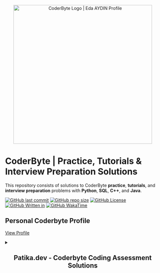 <p align="center">
    <a href="https://leetcode.com/edaaydinea/">
        <img alt="CoderByte Logo | Eda AYDIN Profile" src="https://coderbytestaticimages.s3.amazonaws.com/consumer-v2/nav/coderbyte_logo_digital_multi_light.png", width = 450 >
    </a>
</p>

# CoderByte | Practice, Tutorials & Interview Preparation Solutions

This repository consists of solutions to CoderByte **practice**, **tutorials**, and **interview preparation** problems with **Python**, **SQL**, **C++**, and **Java**.

[![GitHub last commit](https://img.shields.io/github/last-commit/edaaydinea/Coderbyte)](https://github.com/edaaydinea/Coderbyte/commits/master)
[![GitHub repo size](https://img.shields.io/github/repo-size/edaaydinea/Coderbyte)](https://github.com/edaaydinea/Coderbyte/archive/master.zip)
[![GitHub License](https://img.shields.io:/github/license/edaaydinea/Coderbyte)](https://img.shields.io:/github/license/edaaydinea/Coderbyte)
[![GitHub Written in](https://img.shields.io/badge/Written%20in%20-Python%2C%20Java%2C%20C%2B%2B%2C%20SQL-blue)](https://img.shields.io/badge/Written%20in%20-Python%2C%20Java%2C%20C%2B%2B%2C%20MYSQL-blue)
[![GitHub WakaTime](https://wakatime.com/badge/github/edaaydinea/Coderbyte.svg)](https://wakatime.com/badge/github/edaaydinea/Coderbyte.svg)

## Personal Coderbyte Profile

[View Profile](https://coderbyte.com/profile/edaaydinea)

<details><summary><h2 align = "center">Patika.dev - Coderbyte Coding Assessment Solutions</h2></summary>
    <table style="width: 100%; border-collapse: collapse; margin-left: auto; margin-right: auto;" class="mt-4">
        <thead>
          <tr>
            <th>WEEK</th>
            <th>CHALLENGE LEVEL</th>
            <th>LANGUAGE</th>
            <th>PROBLEM SOLUTION</th>
            <th>THE SCORE I GET </th>
          </tr>
        </thead>
        <tbody>
<!-- Week 1-->
            <tr>
                <td rowspan="3">Week 1</td>
                <td>Easy</td>
                <td>Python</td>
                <td><a href="https://github.com/edaaydinea/Coderbyte/blob/main/Patika.dev%20Coderbyte%20Assessments%20(Weekly)/Week%201/PrimeTime.py" target="_blank" rel="noopener noreferrer">Prime Time</a></td>
                <td>10</td>
            </tr>
            <tr>
                <td>Medium</td>
                <td>Python</td>
                <td><a href="https://github.com/edaaydinea/Coderbyte/blob/main/Patika.dev%20Coderbyte%20Assessments%20(Weekly)/Week%201/ConsonantCount.py" target="_blank" rel="noopener noreferrer">Consonant Count</a></td>
                <td>10</td>
            </tr>
            <tr>
                <td>Hard</td>
                <td>Python</td>
                <td><a href="https://github.com/edaaydinea/Coderbyte/blob/main/Patika.dev%20Coderbyte%20Assessments%20(Weekly)/Week%201/SudokuQuadrantChecker.py" target="_blank" rel="noopener noreferrer">Sudoku Quadrant Checker</a></td>
                <td>15</td>
            </tr>
<!-- Week 2-->
            <tr>
                <td rowspan="6">Week 2</td>
                <td rowspan="2">Easy</td>
                <td>Python</td>
                <td><a href="https://github.com/edaaydinea/Coderbyte/blob/main/Patika.dev%20Coderbyte%20Assessments%20(Weekly)/Week%202/Python/CheckNums.py" target="_blank" rel="noopener noreferrer">Check Nums</a></td>
                <td>10</td>
            </tr>
            <tr>
                <td>Java</td>
                <td><a href="https://github.com/edaaydinea/Coderbyte/blob/main/Patika.dev%20Coderbyte%20Assessments%20(Weekly)/Week%202/Java/CheckNums.java" target="_blank" rel="noopener noreferrer">Check Nums</a></td>
                <td>10</td>
            </tr>
            <tr>
                <td rowspan="2">Medium</td>
                <td>Python</td>
                <td><a href="https://github.com/edaaydinea/Coderbyte/blob/main/Patika.dev%20Coderbyte%20Assessments%20(Weekly)/Week%202/Python/PalindromeTwo.py" target="_blank" rel="noopener noreferrer">Palindrome Two</a></td>
                <td>10</td>
            </tr>
            <tr>
                <td>Java</td>
                <td><a href="https://github.com/edaaydinea/Coderbyte/blob/main/Patika.dev%20Coderbyte%20Assessments%20(Weekly)/Week%202/Java/PalindromeTwo.java" target="_blank" rel="noopener noreferrer">Palindrome Two</a></td>
                <td>10</td>
            </tr>
            <tr>
                <td rowspan="2">Hard</td>
                <td>Python</td>
                <td><a href="https://github.com/edaaydinea/Coderbyte/blob/main/Patika.dev%20Coderbyte%20Assessments%20(Weekly)/Week%202/Python/StepWalking.py" target="_blank" rel="noopener noreferrer">Step Walking</a></td>
                <td>15</td>
            </tr>
            <tr>
                <td>Java</td>
                <td><a href="https://github.com/edaaydinea/Coderbyte/blob/main/Patika.dev%20Coderbyte%20Assessments%20(Weekly)/Week%202/Java/StepWalking.java" target="_blank" rel="noopener noreferrer">Step Walking</a></td>
                <td>15</td>
            </tr>
<!-- Week 3-->
            <tr>
                <td rowspan="6">Week 3</td>
                <td rowspan="2">Easy</td>
                <td>Python</td>
                <td><a href="https://github.com/edaaydinea/Coderbyte/blob/main/Patika.dev%20Coderbyte%20Assessments%20(Weekly)/Week%203/Python/SwapCase.py" target="_blank" rel="noopener noreferrer">Swap Case</a></td>
                <td>10</td>
            </tr>
            <tr>
                <td>Java</td>
                <td><a href="https://github.com/edaaydinea/Coderbyte/blob/main/Patika.dev%20Coderbyte%20Assessments%20(Weekly)/Week%203/Java/SwapCase.java" target="_blank" rel="noopener noreferrer">Swap Case</a></td>
                <td>10</td>
            </tr>
            <tr>
                <td rowspan="2">Medium</td>
                <td>Python</td>
                <td><a href="https://github.com/edaaydinea/Coderbyte/blob/main/Patika.dev%20Coderbyte%20Assessments%20(Weekly)/Week%203/Python/SwitchSort.py" target="_blank" rel="noopener noreferrer">Switch Sort</a></td>
                <td>10</td>
            </tr>
            <tr>
                <td>Java</td>
                <td><a href="https://github.com/edaaydinea/Coderbyte/blob/main/Patika.dev%20Coderbyte%20Assessments%20(Weekly)/Week%203/Java/SwitchSort.java" target="_blank" rel="noopener noreferrer">Switch Sort</a></td>
                <td>10</td>
            </tr>
            <tr>
                <td rowspan="2">Hard</td>
                <td>Python</td>
                <td><a href="https://github.com/edaaydinea/Coderbyte/blob/main/Patika.dev%20Coderbyte%20Assessments%20(Weekly)/Week%203/Python/LetterCount.py" target="_blank" rel="noopener noreferrer">Letter Count</a></td>
                <td>15</td>
            </tr>
            <tr>
                <td>Java</td>
                <td><a href="https://github.com/edaaydinea/Coderbyte/blob/main/Patika.dev%20Coderbyte%20Assessments%20(Weekly)/Week%203/Java/StepWalking.java" target="_blank" rel="noopener noreferrer">Letter Count</a></td>
                <td>15</td>
            </tr>
<!-- Week 4-->
            <tr>
                <td rowspan="6">Week 4</td>
                <td rowspan="2">Easy</td>
                <td>Python</td>
                <td><a href="https://github.com/edaaydinea/Coderbyte/blob/main/Patika.dev%20Coderbyte%20Assessments%20(Weekly)/Week%204/Python/Two%20Sum.py" target="_blank" rel="noopener noreferrer">Two Sum</a></td>
                <td>10</td>
            </tr>
            <tr>
                <td>Java</td>
                <td><a href="https://github.com/edaaydinea/Coderbyte/blob/main/Patika.dev%20Coderbyte%20Assessments%20(Weekly)/Week%204/Java/TwoSum.java" target="_blank" rel="noopener noreferrer">Two Sum</a></td>
                <td>10</td>
            </tr>
            <tr>
                <td rowspan="2">Medium</td>
                <td>Python</td>
                <td><a href="https://github.com/edaaydinea/Coderbyte/blob/main/Patika.dev%20Coderbyte%20Assessments%20(Weekly)/Week%204/Python/Three%20Five%20Multiples.py" target="_blank" rel="noopener noreferrer">Three Five Multiples</a></td>
                <td>10</td>
            </tr>
            <tr>
                <td>Java</td>
                <td><a href="https://github.com/edaaydinea/Coderbyte/blob/main/Patika.dev%20Coderbyte%20Assessments%20(Weekly)/Week%204/Java/ThreeFiveMultiples.java" target="_blank" rel="noopener noreferrer">Three Five Multiples</a></td>
                <td>10</td>
            </tr>
            <tr>
                <td rowspan="2">Hard</td>
                <td>Python</td>
                <td><a href="https://github.com/edaaydinea/Coderbyte/blob/main/Patika.dev%20Coderbyte%20Assessments%20(Weekly)/Week%204/Python/Parallel%20Sums.py" target="_blank" rel="noopener noreferrer">Parallel Sums</a></td>
                <td>15</td>
            </tr>
            <tr>
                <td>Java</td>
                <td><a href="https://github.com/edaaydinea/Coderbyte/blob/main/Patika.dev%20Coderbyte%20Assessments%20(Weekly)/Week%204/Java/ParallelSums.java" target="_blank" rel="noopener noreferrer">Parallel Sums</a></td>
                <td>15</td>
            </tr>
<!-- Week 5-->
            <tr>
                <td rowspan="6">Week 5</td>
                <td rowspan="2">Easy</td>
                <td>Python</td>
                <td><a href="https://github.com/edaaydinea/Coderbyte/blob/main/Patika.dev%20Coderbyte%20Assessments%20(Weekly)/Week%204/Python/1-%20Power%20Set%20Count.py" target="_blank" rel="noopener noreferrer">Power Set Count</a></td>
                <td>10</td>
            </tr>
            <tr>
                <td>Java</td>
                <td><a href="https://github.com/edaaydinea/Coderbyte/blob/main/Patika.dev%20Coderbyte%20Assessments%20(Weekly)/Week%205/Java/1%20-%20Power%20Set%20Count/PowerSetCount.java" target="_blank" rel="noopener noreferrer">Power Set Count</a></td>
                <td>10</td>
            </tr>
            <tr>
                <td rowspan="2">Medium</td>
                <td>Python</td>
                <td><a href="https://github.com/edaaydinea/Coderbyte/blob/main/Patika.dev%20Coderbyte%20Assessments%20(Weekly)/Week%204/Python/2%20-%20Even%20Pairs.py" target="_blank" rel="noopener noreferrer">Even Pairs</a></td>
                <td>10</td>
            </tr>
            <tr>
                <td>Java</td>
                <td><a href="https://github.com/edaaydinea/Coderbyte/blob/main/Patika.dev%20Coderbyte%20Assessments%20(Weekly)/Week%205/Java/2%20-%20Even%20Pairs/EvenPairs.java" target="_blank" rel="noopener noreferrer">Even Pairs</a></td>
                <td>10</td>
            </tr>
            <tr>
                <td rowspan="2">Hard</td>
                <td>Python</td>
                <td><a href="https://github.com/edaaydinea/Coderbyte/blob/main/Patika.dev%20Coderbyte%20Assessments%20(Weekly)/Week%204/Python/3%20-%20Array%20Couples.py" target="_blank" rel="noopener noreferrer">Array Couples</a></td>
                <td>15</td>
            </tr>
            <tr>
                <td>Java</td>
                <td><a href="https://github.com/edaaydinea/Coderbyte/blob/main/Patika.dev%20Coderbyte%20Assessments%20(Weekly)/Week%205/Java/3%20-%20Array%20Couples/ArrayCouples.java" target="_blank" rel="noopener noreferrer">Array Couples</a></td>
                <td>15</td>
            </tr>
<!-- Week 6-->
            <tr>
                <td rowspan="6">Week 6</td>
                <td rowspan="2">Easy</td>
                <td>Python</td>
                <td><a href="https://github.com/edaaydinea/Coderbyte/blob/main/Patika.dev%20Coderbyte%20Assessments%20(Weekly)/Week%206/Python/1%20-%20%20Simple%20Evens.py" target="_blank" rel="noopener noreferrer">Simple Evens</a></td>
                <td>10</td>
            </tr>
            <tr>
                <td>Java</td>
                <td><a href="https://github.com/edaaydinea/Coderbyte/blob/main/Patika.dev%20Coderbyte%20Assessments%20(Weekly)/Week%206/Java/1%20-%20Simple%20Evens/SimpleEvens.java" target="_blank" rel="noopener noreferrer">Simple Evens</a></td>
                <td>10</td>
            </tr>
            <tr>
                <td rowspan="2">Medium</td>
                <td>Python</td>
                <td><a href="https://github.com/edaaydinea/Coderbyte/blob/main/Patika.dev%20Coderbyte%20Assessments%20(Weekly)/Week%206/Python/2%20-%20Counting%20Minutes.py" target="_blank" rel="noopener noreferrer">Counting Minutes</a></td>
                <td>10</td>
            </tr>
            <tr>
                <td>Java</td>
                <td><a href="https://github.com/edaaydinea/Coderbyte/blob/main/Patika.dev%20Coderbyte%20Assessments%20(Weekly)/Week%206/Java/2%20-%20Counting%20Minutes/CountingMinutes.java" target="_blank" rel="noopener noreferrer">Counting Minutes</a></td>
                <td>10</td>
            </tr>
            <tr>
                <td rowspan="2">Hard</td>
                <td>Python</td>
                <td><a href="https://github.com/edaaydinea/Coderbyte/blob/main/Patika.dev%20Coderbyte%20Assessments%20(Weekly)/Week%204/Python/3%20-%20Knight%20Jumps.py" target="_blank" rel="noopener noreferrer">Knight Jumps</a></td>
                <td>15</td>
            </tr>
            <tr>
                <td>Java</td>
                <td><a href="https://github.com/edaaydinea/Coderbyte/blob/main/Patika.dev%20Coderbyte%20Assessments%20(Weekly)/Week%206/Java/3%20-%20Knight%20Jumps/KnightJumps.java" target="_blank" rel="noopener noreferrer">Knight Jumps</a></td>
                <td>15</td>
            </tr>
        </tbody>
    </table>
</details>
